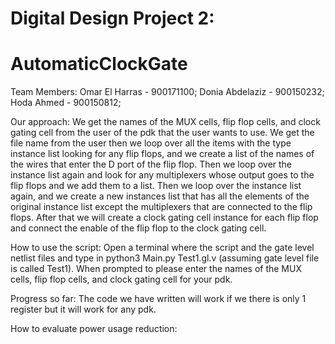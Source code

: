 # Digital Design Project 2:
# AutomaticClockGate

Team Members:
Omar El Harras - 900171100;
Donia Abdelaziz - 900150232;
Hoda Ahmed - 900150812;

Our approach:
We get the names of the MUX cells, flip flop cells, and clock gating cell from the user of the pdk that the user wants to use. We get the file name from the user then we loop over all the items with the type instance list looking for any flip flops, and we create a list of the names of the wires that enter the D port of the flip flop. Then we loop over the instance list again and look for any multiplexers whose output goes to the flip flops and we add them to a list. Then we loop over the instance list again, and we create a new instances list that has all the elements of the original instance list except the multiplexers that are connected to the flip flops. After that we will create a clock gating cell instance for each flip flop and connect the enable of the flip flop to the clock gating cell.

How to use the script:
Open a terminal where the script and the gate level netlist files and type in python3 Main.py Test1.gl.v (assuming gate level file is called Test1). When prompted to please enter the names of the MUX cells, flip flop cells, and clock gating cell for your pdk.

Progress so far:
The code we have written will work if we there is only 1 register but it will work for any pdk.

How to evaluate power usage reduction:
